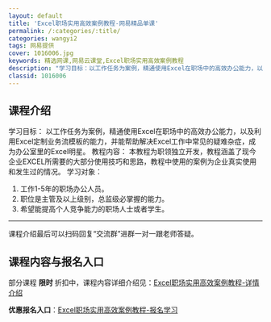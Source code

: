 ```yaml
---
layout: default
title: 'Excel职场实用高效案例教程-网易精品单课'
permalink: /:categories/:title/
categories: wangyi2
tags: 网易提供
cover: 1016006.jpg
keywords: 精选网课,网易云课堂,Excel职场实用高效案例教程
description: "学习目标：以工作任务为案例，精通使用Excel在职场中的高效办公能力，以及利用Excel定制业务流模板的能力，并能帮助解决Excel工作中常见的疑难杂症，成为办公室里的Excel明星。教程内"
classid: 1016006
---
```


## 课程介绍

学习目标：
以工作任务为案例，精通使用Excel在职场中的高效办公能力，以及利用Excel定制业务流模板的能力，并能帮助解决Excel工作中常见的疑难杂症，成为办公室里的Excel明星。
教程内容：
本教程为职领独立开发，教程涵盖了现今企业EXCEL所需要的大部分使用技巧和思路，教程中使用的案例为企业真实使用和发生过的情况。
学习对象：
1.	工作1-5年的职场办公人员。
2.	职位是主管及以上级别，总监级必掌握的能力。
3.	希望能提高个人竞争能力的职场人士或者学生。
---------------------------------------------
课程介绍最后可以扫码回复“交流群”进群一对一跟老师答疑。

## 课程内容与报名入口

部分课程 **限时** 折扣中，课程内容详细介绍见：[Excel职场实用高效案例教程-详情介绍](https://study.163.com/course/introduction/1016006.htm?share=1&shareId=1025206652&utm_campaign=share&utm_medium=iphoneShare&utm_source=&utm_u=1025206652)

**优惠报名入口**：[Excel职场实用高效案例教程-报名学习](https://study.163.com/course/introduction/1016006.htm?share=1&shareId=1025206652&utm_campaign=share&utm_medium=iphoneShare&utm_source=&utm_u=1025206652)

